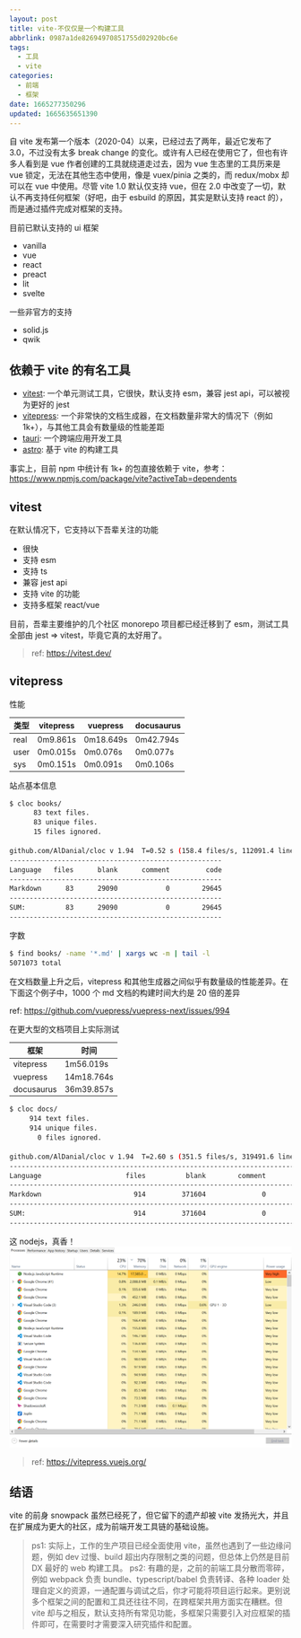```yaml
---
layout: post
title: vite-不仅仅是一个构建工具
abbrlink: 0987a1de82694970851755d02920bc6e
tags:
  - 工具
  - vite
categories:
  - 前端
  - 框架
date: 1665277350296
updated: 1665635651390
---
```


自 vite 发布第一个版本（2020-04）以来，已经过去了两年，最近它发布了 3.0，不过没有太多 break change 的变化。或许有人已经在使用它了，但也有许多人看到是 vue 作者创建的工具就绕道走过去，因为 vue 生态里的工具历来是 vue 锁定，无法在其他生态中使用，像是 vuex/pinia 之类的，而 redux/mobx 却可以在 vue 中使用。尽管 vite 1.0 默认仅支持 vue，但在 2.0 中改变了一切，默认不再支持任何框架（好吧，由于 esbuild 的原因，其实是默认支持 react 的），而是通过插件完成对框架的支持。

目前已默认支持的 ui 框架

*   vanilla
*   vue
*   react
*   preact
*   lit
*   svelte

一些非官方的支持

*   solid.js
*   qwik

## 依赖于 vite 的有名工具

*   [vitest](https://vitest.dev/): 一个单元测试工具，它很快，默认支持 esm，兼容 jest api，可以被视为更好的 jest
*   [vitepress](https://github.com/vuejs/vitepress): 一个非常快的文档生成器，在文档数量非常大的情况下（例如 1k+），与其他工具会有数量级的性能差距
*   [tauri](https://github.com/tauri-apps): 一个跨端应用开发工具
*   [astro](https://astro.build/): 基于 vite 的构建工具

事实上，目前 npm 中统计有 1k+ 的包直接依赖于 vite，参考：<https://www.npmjs.com/package/vite?activeTab=dependents>

## vitest

在默认情况下，它支持以下吾辈关注的功能

*   很快
*   支持 esm
*   支持 ts
*   兼容 jest api
*   支持 vite 的功能
*   支持多框架 react/vue

目前，吾辈主要维护的几个社区 monorepo 项目都已经迁移到了 esm，测试工具全部由 jest => vitest，毕竟它真的太好用了。

> ref: <https://vitest.dev/>

## vitepress

性能

| 类型   | vitepress | vuepress  | docusaurus |
| ---- | --------- | --------- | ---------- |
| real | 0m9.861s  | 0m18.649s | 0m42.794s  |
| user | 0m0.015s  | 0m0.076s  | 0m0.077s   |
| sys  | 0m0.151s  | 0m0.091s  | 0m0.106s   |

站点基本信息

```sh
$ cloc books/
      83 text files.
      83 unique files.
      15 files ignored.

github.com/AlDanial/cloc v 1.94  T=0.52 s (158.4 files/s, 112091.4 lines/s)
-----------------------------------------------------
Language   files      blank      comment         code
-----------------------------------------------------
Markdown      83      29090            0        29645
-----------------------------------------------------
SUM:          83      29090            0        29645
-----------------------------------------------------
```

字数

```sh
$ find books/ -name '*.md' | xargs wc -m | tail -l
5071073 total
```

在文档数量上升之后，vitepress 和其他生成器之间似乎有数量级的性能差异。在下面这个例子中，1000 个 md 文档的构建时间大约是 20 倍的差异

ref: <https://github.com/vuepress/vuepress-next/issues/994>

在更大型的文档项目上实际测试

| 框架         | 时间         |
| ---------- | ---------- |
| vitepress  | 1m56.019s  |
| vuepress   | 14m18.764s |
| docusaurus | 36m39.857s |

```sh
$ cloc docs/
     914 text files.
     914 unique files.
       0 files ignored.

github.com/AlDanial/cloc v 1.94  T=2.60 s (351.5 files/s, 319491.6 lines/s)
-------------------------------------------------------------------------------
Language                     files          blank        comment           code
-------------------------------------------------------------------------------
Markdown                       914         371604              0         459249
-------------------------------------------------------------------------------
SUM:                           914         371604              0         459249
-------------------------------------------------------------------------------
```

这 nodejs，真香！
![1665283372624.png](/resources/a83fcba3cb9b4e89979fa9c51cae86ab.png)

> ref: <https://vitepress.vuejs.org/>

## 结语

vite 的前身 snowpack 虽然已经死了，但它留下的遗产却被 vite 发扬光大，并且在扩展成为更大的社区，成为前端开发工具链的基础设施。

> ps1: 实际上，工作的生产项目已经全面使用 vite，虽然也遇到了一些边缘问题，例如 dev 过慢、build 超出内存限制之类的问题，但总体上仍然是目前 DX 最好的 web 构建工具。
> ps2: 有趣的是，之前的前端工具分散而零碎，例如 webpack 负责 bundle、typescript/babel 负责转译、各种 loader 处理自定义的资源，一通配置与调试之后，你才可能将项目运行起来。更别说多个框架之间的配置和工具还往往不同，在跨框架共用方面实在糟糕。但 vite 却与之相反，默认支持所有常见功能，多框架只需要引入对应框架的插件即可，在需要时才需要深入研究插件和配置。
